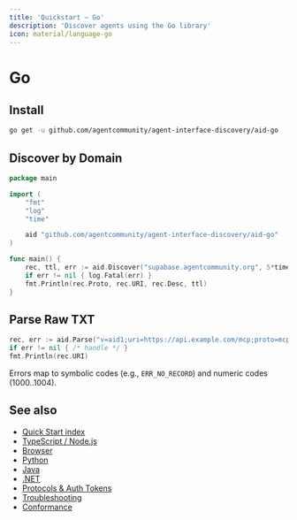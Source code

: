 ```yaml
---
title: 'Quickstart — Go'
description: 'Discover agents using the Go library'
icon: material/language-go
---
```


# Go

## Install

```bash
go get -u github.com/agentcommunity/agent-interface-discovery/aid-go
```

## Discover by Domain

```go
package main

import (
    "fmt"
    "log"
    "time"

    aid "github.com/agentcommunity/agent-interface-discovery/aid-go"
)

func main() {
    rec, ttl, err := aid.Discover("supabase.agentcommunity.org", 5*time.Second)
    if err != nil { log.Fatal(err) }
    fmt.Println(rec.Proto, rec.URI, rec.Desc, ttl)
}
```

## Parse Raw TXT

```go
rec, err := aid.Parse("v=aid1;uri=https://api.example.com/mcp;proto=mcp;desc=Example")
if err != nil { /* handle */ }
fmt.Println(rec.URI)
```

Errors map to symbolic codes (e.g., `ERR_NO_RECORD`) and numeric codes (1000..1004).

## See also

- [Quick Start index](./index.md)
- [TypeScript / Node.js](./quickstart_ts.md)
- [Browser](./quickstart_browser.md)
- [Python](./quickstart_python.md)
- [Java](./quickstart_java.md)
- [.NET](./quickstart_dotnet.md)
- [Protocols & Auth Tokens](../protocols.md)
- [Troubleshooting](../troubleshooting.md)
- [Conformance](../conformance.md)
